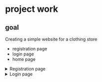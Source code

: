 # project work
## goal
Creating a simple website for a clothing store
<ul>
  <li>registration page</li>
  <li>login page</li>
  <li>home page</li>
</ul>

<details>
  <summary>Registration page</summary>
  ![alt text](https://github.com/TIGERS-KZ/tigers/blob/main/register.png?raw=true)
</details>
 
<details>
  <summary>Login page</summary>
  ![alt text](https://github.com/TIGERS-KZ/tigers/blob/main/login.png?raw=true)
</details>
  
 

